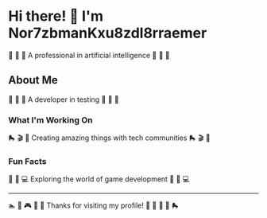 # Hi there! 👋 I'm Nor7zbmanKxu8zdl8rraemer

🥊 🥋 🎯 A professional in artificial intelligence 🥊 🥋 🎯

## About Me
🎻 🎸 🎯 A developer in testing 🎻 🎸 🎯

### What I'm Working On
🛼 🎬 🛶 Creating amazing things with tech communities 🛼 🎬 🛶

### Fun Facts
🌈 🥁 💻 Exploring the world of game development 🌈 🥁 💻

---
🏊 🏏 🎮 🎣 🚴 Thanks for visiting my profile! 🏸 🚵 🏏 🏸 🛼
